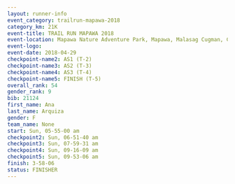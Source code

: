 ```yaml
---
layout: runner-info 
event_category: trailrun-mapawa-2018 
category_km: 21K 
event-title: TRAIL RUN MAPAWA 2018 
event-location: Mapawa Nature Adventure Park, Mapawa, Malasag Cugman, Cagayan de Oro Philippines 
event-logo: 
event-date: 2018-04-29 
checkpoint-name2: AS1 (T-2) 
checkpoint-name3: AS2 (T-3) 
checkpoint-name4: AS3 (T-4) 
checkpoint-name5: FINISH (T-5) 
overall_rank: 54
gender_rank: 9
bib: 21124
first_name: Ana
last_name: Arquiza
gender: F
team_name: None
start: Sun, 05-55-00 am
checkpoint2: Sun, 06-51-40 am
checkpoint3: Sun, 07-59-31 am
checkpoint4: Sun, 09-16-09 am
checkpoint5: Sun, 09-53-06 am
finish: 3-58-06
status: FINISHER
---
```

